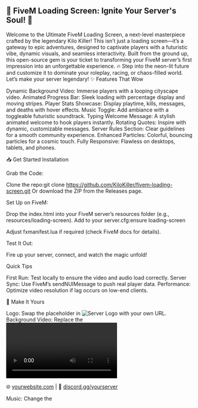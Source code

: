 ## 🌌 FiveM Loading Screen: Ignite Your Server's Soul! 🚀
Welcome to the Ultimate FiveM Loading Screen, a next-level masterpiece crafted by the legendary Kilo Killer! This isn’t just a loading screen—it’s a gateway to epic adventures, designed to captivate players with a futuristic vibe, dynamic visuals, and seamless interactivity. Built from the ground up, this open-source gem is your ticket to transforming your FiveM server’s first impression into an unforgettable experience.
🔥 Step into the neon-lit future and customize it to dominate your roleplay, racing, or chaos-filled world. Let’s make your server legendary!
✨ Features That Wow

Dynamic Background Video: Immerse players with a looping cityscape video.
Animated Progress Bar: Sleek loading with percentage display and moving stripes.
Player Stats Showcase: Display playtime, kills, messages, and deaths with hover effects.
Music Toggle: Add ambiance with a toggleable futuristic soundtrack.
Typing Welcome Message: A stylish animated welcome to hook players instantly.
Rotating Quotes: Inspire with dynamic, customizable messages.
Server Rules Section: Clear guidelines for a smooth community experience.
Enhanced Particles: Colorful, bouncing particles for a cosmic touch.
Fully Responsive: Flawless on desktops, tablets, and phones.

📥 Get Started
Installation

Grab the Code:

Clone the repo:git clone https://github.com/KiloKiller/fivem-loading-screen.git
Or download the ZIP from the Releases page.


Set Up on FiveM:

Drop the index.html into your FiveM server’s resources folder (e.g., resources/loading-screen).
Add to your server.cfg:ensure loading-screen


Adjust fxmanifest.lua if required (check FiveM docs for details).


Test It Out:

Fire up your server, connect, and watch the magic unfold!



Quick Tips

First Run: Test locally to ensure the video and audio load correctly.
Server Sync: Use FiveM’s sendNUIMessage to push real player data.
Performance: Optimize video resolution if lag occurs on low-end clients.

🎨 Make It Yours

Logo: Swap the placeholder in <img src="https://via.placeholder.com/450x450?text=Your+Logo+Here" alt="Server Logo" class="logo"> with your own URL.
Background Video: Replace the <video> source with your epic cityscape (e.g., MP4 from Pixabay or your own footage).
Colors: Tweak CSS values like color: #00ffff to match your theme.
Links: Update the info section:<p>🌐 <a href="#">yourwebsite.com</a>  |  💬 <a href="#">discord.gg/yourserver</a></p>
Music: Change the <audio> source to your preferred track.
Quotes & Rules: Edit the JavaScript quotes array and HTML rules list to reflect your server’s vibe.

🖼️ Live Preview
(Upload your screenshot to GitHub or an image host and replace this URL to showcase your setup!)
🚀 Why Kilo Killer’s Creation Rocks
This loading screen is more than code—it’s a passion project by Kilo Killer, blending cutting-edge design with community spirit. Expect regular updates, stunning visuals, and a framework that grows with your server. Join the revolution!
🤝 Join the Crew

Contribute: Fork this repo, tweak it, and send a pull request! Ideas welcome in the Issues tab.
Feedback: Drop your thoughts or bugs—let’s make it epic together!
Spread the Word: Star this repo and share with your FiveM crew!

🎵 Credits

Background video inspiration from free sources like Pixabay.
Music vibes from Pixabay Futuristic.
Built with 🔥 by Kilo Killer, your FiveM visionary.

Let’s light up the servers! 🌠Last updated: 12:45 AM BST, May 31, 2025
